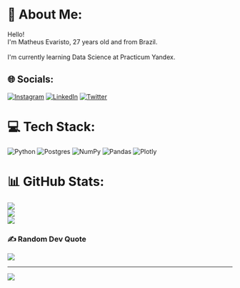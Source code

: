 # 💫 About Me:
Hello!<br>I'm Matheus Evaristo, 27 years old and from Brazil.<br><br>I'm currently learning Data Science at Practicum Yandex.<br>


## 🌐 Socials:
[![Instagram](https://img.shields.io/badge/Instagram-%23E4405F.svg?logo=Instagram&logoColor=white)](https://instagram.com/evaristomat) [![LinkedIn](https://img.shields.io/badge/LinkedIn-%230077B5.svg?logo=linkedin&logoColor=white)](https://linkedin.com/in/evaristomat) [![Twitter](https://img.shields.io/badge/Twitter-%231DA1F2.svg?logo=Twitter&logoColor=white)](https://twitter.com/evaristomat) 

# 💻 Tech Stack:
![Python](https://img.shields.io/badge/python-3670A0?style=for-the-badge&logo=python&logoColor=ffdd54) ![Postgres](https://img.shields.io/badge/postgres-%23316192.svg?style=for-the-badge&logo=postgresql&logoColor=white) ![NumPy](https://img.shields.io/badge/numpy-%23013243.svg?style=for-the-badge&logo=numpy&logoColor=white) ![Pandas](https://img.shields.io/badge/pandas-%23150458.svg?style=for-the-badge&logo=pandas&logoColor=white) ![Plotly](https://img.shields.io/badge/Plotly-%233F4F75.svg?style=for-the-badge&logo=plotly&logoColor=white)
# 📊 GitHub Stats:
![](https://github-readme-stats.vercel.app/api?username=evaristomat&theme=dark&hide_border=false&include_all_commits=false&count_private=false)<br/>
![](https://github-readme-streak-stats.herokuapp.com/?user=evaristomat&theme=dark&hide_border=false)<br/>
![](https://github-readme-stats.vercel.app/api/top-langs/?username=evaristomat&theme=dark&hide_border=false&include_all_commits=false&count_private=false&layout=compact)

### ✍️ Random Dev Quote
![](https://quotes-github-readme.vercel.app/api?type=horizontal&theme=radical)

---
[![](https://visitcount.itsvg.in/api?id=evaristomat&icon=0&color=0)](https://visitcount.itsvg.in)

<!-- Proudly created with GPRM ( https://gprm.itsvg.in ) -->
